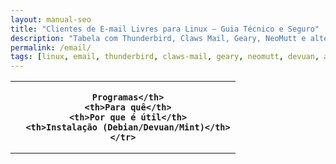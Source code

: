 ```yaml
---
layout: manual-seo
title: "Clientes de E-mail Livres para Linux — Guia Técnico e Seguro"
description: "Tabela com Thunderbird, Claws Mail, Geary, NeoMutt e alternativas. Testado em Debian, Devuan, Artix e Linux Mint. Foco em privacidade, offline e software livre."
permalink: /email/
tags: [linux, email, thunderbird, claws-mail, geary, neomutt, devuan, artix, mint, privacidade]
---
```



<section>

<table class="evergreen-table">
  <thead>
    <tr>
      <th>
    
      Programas</th>
      <th>Para quê</th>
      <th>Por que é útil</th>
      <th>Instalação (Debian/Devuan/Mint)</th>
    </tr>
  </thead>
  <tbody>
    <tr>
      <td data-label="
    
      Programa"><strong>Thunderbird</strong></td>
      <td data-label="Para quê">E-mail, calendário, tarefas (com add-ons)</td>
      <td data-label="Por que é útil">Padrão da indústria, suporte a PGP, funciona offline, sincroniza com ProtonMail, Gmail, etc.</td>
      <td data-label="Instalação (Debian/Devuan/Mint)"><code>sudo apt install thunderbird</code></td>
    </tr>
    <tr>
      <td data-label="
    
      Programa"><strong>Claws Mail</strong></td>
      <td data-label="Para quê">E-mail leve e rápido</td>
      <td data-label="Por que é útil">Extremamente leve, ideal para hardware antigo ou servidores headless com GUI.</td>
      <td data-label="Instalação (Debian/Devuan/Mint)"><code>sudo apt install claws-mail</code></td>
    </tr>
    <tr>
      <td data-label="
    
      Programa"><strong>Geary</strong></td>
      <td data-label="Para quê">E-mail moderno e minimalista</td>
      <td data-label="Por que é útil">Interface limpa, integração com GNOME, bom para iniciantes.</td>
      <td data-label="Instalação (Debian/Devuan/Mint)"><code>sudo apt install geary</code></td>
    </tr>
    <tr>
      <td data-label="
    
      Programa"><strong>Mailspring</strong></td>
      <td data-label="Para quê">E-mail com interface moderna (não livre)</td>
      <td data-label="Por que é útil">Alternativa visual ao Outlook, mas **não é software livre** — use só se aceitar código fechado.</td>
      <td data-label="Instalação (Debian/Devuan/Mint)">Baixe em <a href="https://getmailspring.com/" target="_blank">getmailspring.com</a> (AppImage)</td>
    </tr>
    <tr>
      <td data-label="
    
      Programa"><strong>NeoMutt</strong></td>
      <td data-label="Para quê">E-mail no terminal (avançado)</td>
      <td data-label="Por que é útil">Totalmente offline, scriptável, ideal para sysadmins e usuários de terminal.</td>
      <td data-label="Instalação (Debian/Devuan/Mint)"><code>sudo apt install neomutt</code></td>
    </tr>
  </tbody>
</table>


</section>
